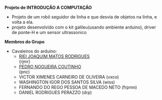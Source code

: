 **Projeto de INTRODUÇÃO A COMPUTAÇÃO**
- Projeto de um robô seguidor de linha e que desvia de objetos na linha, e volta a ela.
- projeto desenvolvido com o kit galileu(usando ambiente arduino), driver de ponte-H e um sensor ultrassonico 

**Membros do Grupo**
- Cavaleiros do arduino:
    - [RIEI JOAQUIM MATOS RODRIGUES](https://github.com/Riei-Joaquim)</br> (rjmr)
    - [PEDRO NOGUEIRA COUTINHO](https://github.com/PedroNC18)</br> (pnc)
    - VICTOR XIMENES CARNEIRO DE OLIVEIRA (vxco)
    - WASHINGTON IGOR DOS SANTOS SILVA (wiss)
    - FERNANDO DO REGO PESSOA DE MACEDO NETO (frpmn)
    - DANIEL RODRIGUES PERAZZO (drp)

